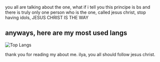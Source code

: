 you all are talking about the one, what if i tell you this principe is bs and there is truly only one person who is the one, called jesus christ, stop having idols, JESUS CHRIST IS THE WAY

## anyways, here are my most used langs

![Top Langs](https://github-readme-stats.vercel.app/api/top-langs/?username=mari-rs&layout=donut)

thank you for reading my about me. ilya, you all should follow jesus christ.
